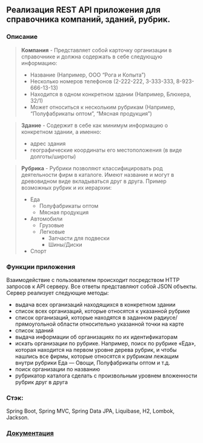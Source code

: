 ## Реализация REST API приложения для справочника компаний, зданий, рубрик.

### Описание

> **Компания** - Представляет собой карточку организации в справочнике и должна содержать в себе следующую информацию:
> * Название (Например, ООО “Рога и Копыта”)
> * Несколько номеров телефонов (2-222-222, 3-333-333, 8-923-666-13-13)
> * Находится в одном конкретном здании (Например, Блюхера, 32/1)
> * Может относиться к нескольким рубрикам (Например, “Полуфабрикаты оптом”, “Мясная продукция”)

> **Здание** - Содержит в себе как минимум информацию о конкретном здании, а именно:
> * адрес здания
> * географические координаты его местоположения (в виде долготы/широты)

> **Рубрика** - Рубрики позволяют классифицировать род деятельности фирм в каталоге. Имеют название и могут в древовидном виде вкладываться друг в друга. Пример возможных рубрик и их иерархии:
> * Еда
>   * Полуфабрикаты оптом
>   * Мясная продукция
> * Автомобили
>   * Грузовые
>   * Легковые
>     * Запчасти для подвески
>     * Шины/Диски
> * Спорт

### Функции приложения

Взаимодействие с пользователем происходит посредством HTTP запросов к API серверу. Все ответы представляют собой JSON объекты. Сервер реализует следующие методы:

* выдача всех организаций находящихся в конкретном здании
* список всех организаций, которые относятся к указанной рубрике
* список организаций, которые находятся в заданном радиусе/прямоугольной области относительно указанной точки на карте
* список зданий
* выдача информации об организациях по их идентификаторам
* искать организации по рубрике. Например, поиск по рубрике «Еда», которая находится на первом уровне дерева рубрик, и чтобы нашлись все фирмы, которые относятся к рубрикам лежащим внутри рубрики Еда — Овощи, Полуфабрикаты оптом и т.д.
* поиск организации по названию
* рубрикатор каталога сделать с произвольным уровнем вложенности рубрик друг в друга

### Стэк:
Spring Boot, Spring MVC, Spring Data JPA, Liquibase, H2, Lombok, Jackson.

### [Документация](http://185.244.210.11:8080)